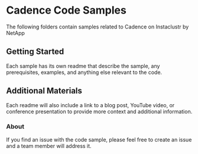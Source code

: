 # Cadence Code Samples

The following folders contain samples related to Cadence on Instaclustr by NetApp

## Getting Started

Each sample has its own readme that describe the sample, any prerequisites, examples, and anything else relevant to the code.


## Additional Materials
Each readme will also include a link to a blog post, YouTube video, or conference presentation to provide more context and additional information.

### About

If you find an issue with the code sample, please feel free to create an issue and a team member will address it. 



